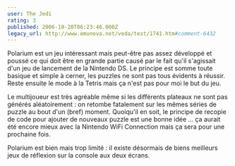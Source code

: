 ```yaml
---
user: The Jedi
rating: 3
published: 2006-10-20T06:23:46.000Z
legacy_url: http://www.emunova.net/veda/test/1741.htm#comment-6432
---
```

Polarium est un jeu intéressant mais peut-être pas assez développé et poussé ce qui doit être en grande partie causé par le fait qu'il s'agissait d'un jeu de lancement de la Nintendo DS.
Le principe est somme toute basique et simple à cerner, les puzzles ne sont pas tous évidents à réussir. Reste ensuite le mode à la Tetris mais ça n'est pas pour moi le but du jeu.

Le multijoueur est très agréable même si les différents plateaux ne sont pas générés aléatoirement : on retombe fatalement sur les mêmes séries de puzzle au bout d'un (bref) moment.
Quoiqu'il en soit, le principe de recopie de code pour ajouter de nouveaux puzzle est une bonne idée ... ça aurait été encore mieux avec la Nintendo WiFi Connection mais ça sera pour une prochaine fois.

Polarium est bien mais trop limité : il existe désormais de biens meilleurs jeux de réflexion sur la console aux deux écrans.